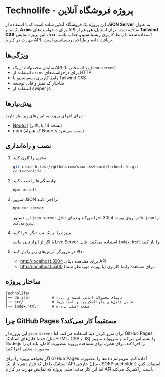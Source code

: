 # Technolife - پروژه فروشگاه آنلاین

این پروژه یک فروشگاه آنلاین ساده است که با استفاده از **JSON Server** به عنوان بک‌اند و **Axios** برای درخواست‌های API ساخته شده. برای استایل‌دهی هم از **Tailwind CSS** استفاده شده تا رابط کاربری ریسپانسیو و جذاب باشد. هدف این پروژه نمایش مهارت در کار با API، دریافت داده و طراحی ریسپانسیو است.

## ویژگی‌ها
- نمایش محصولات از یک API (دیتای محلی با `json-server`)
- استفاده از `axios` برای درخواست‌های HTTP
- رابط کاربری ریسپانسیو با Tailwind CSS
- ساختار کد تمیز و قابل توسعه
- استفاده از swiper js

## پیش‌نیازها
برای اجرای پروژه به ابزارهای زیر نیاز دارید:
- [Node.js](https://nodejs.org/) (نسخه 14 یا بالاتر)
- npm (که همراه Node.js نصب می‌شود)

## نصب و راه‌اندازی
1. مخزن را کلون کنید:
   ```bash
   git clone https://github.com/sina-dezhbord/technolife.git
   cd technolife
   ```

2. وابستگی‌ها را نصب کنید:
   ```bash
   npm install
   ```

3. سرور JSON را اجرا کنید:
   ```bash
   npm run server
   ```
   این دستور `json-server` را روی پورت 3004 اجرا می‌کند و دیتای داخل `db.json` را سرو می‌کند.

4. پروژه را در یک تب دیگر اجرا کنید:

   یا اگر از ابزارهایی مانند Live Server استفاده می‌کنید، فایل `index.html` را باز کنید.

5. حالا در مرورگر آدرس‌های زیر را باز کنید:
   - [http://localhost:3004](http://localhost:3004) برای مشاهده دیتای API
   - [http://localhost:5500](http://localhost:5500) (یا پورت موردنظر شما) برای مشاهده رابط کاربری

## ساختار پروژه
```
Technolife/
│── db.json          # دیتای محصولات (نام، قیمت و ...)
│── src/             # شامل فایل‌های جاوااسکریپت و استایل‌ها
│── index.html       # صفحه اصلی پروژه
```

## چرا GitHub Pages مستقیماً کار نمی‌کند؟

این پروژه از `json-server` برای سرو کردن دیتا استفاده می‌کند، اما GitHub Pages فقط فایل‌های استاتیک (مثل HTML، CSS و JS) را پشتیبانی می‌کند و نمی‌تواند سرور Node.js را اجرا کند. برای همین، برای مشاهده پروژه به‌صورت کامل، باید آن را به‌صورت محلی اجرا کنید.

اگر بخواهم پروژه را برای GitHub Pages آماده کنم، می‌توانم داده‌ها را به‌صورت استاتیک داخل کد قرار دهم یا از یک API خارجی (مثل JSONPlaceholder) استفاده کنم، اما این کار هدف اصلی پروژه که نمایش مهارت در کار با API است را کمرنگ می‌کند.
